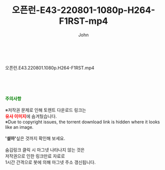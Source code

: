 ﻿---
layout: post
title:  "오픈런-E43-220801-1080p-H264-F1RST-mp4"
author: John
categories: [ 방송/음악 ]
tags: [  ]
image:  
description: "오픈런-E43-220801-1080p-H264-F1RST-mp4 torrent 정보 공유"
toc: true
toc_sticky: true
---

<br>
<div class="view-img">
<a class="view_image" href="https://torrentmobile59.com/bbs/view_image.php?fn=%2Fdata%2Ffile%2Fmusic%2F3659260999_LiXn92AZ_de5ff3de7c3fb022a5a29676fc0d3df0b69e4e75.jpg" target="_blank"><img alt="" class="img-tag" content="https://torrentmobile59.com/data/file/music/3659260999_LiXn92AZ_de5ff3de7c3fb022a5a29676fc0d3df0b69e4e75.jpg" itemprop="image" src="https://torrentmobile59.com/data/file/music/thumb-3659260999_LiXn92AZ_de5ff3de7c3fb022a5a29676fc0d3df0b69e4e75_835x2212.jpg"/></a></div><div class="view-content" itemprop="description">
<p>오픈런.E43.220801.1080p.H264-F1RST.mp4<br/></p> </div>
    
<br><br><br>
<p data-ke-size="size16"><b><span style="color: green;">주의사항</span></b><br /><br />※저작권 문제로 인해 토렌트 다운로드 링크는<br /><b><span style="color: red;">유사 이미지</span></b>에 숨겨뒀습니다.<br />※Due to copyright issues, the torrent download link is hidden where it looks like an image.<br /><br /><b>'설마'</b>싶은 것까지 확인해 보세요.<br /><br />숨김링크 클릭 시 마그넷 나타나지 않는 것은<br />저작권으로 인한 링크만료 자료로<br />1시간 간격으로 봇에 의해 마그넷 주소 갱신됩니다.</p>
